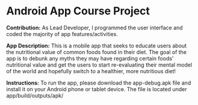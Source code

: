 # Android App Course Project

**Contribution:** As Lead Developer, I programmed the user interface and coded the majority of app features/activities. 

**App Description:** This is a mobile app that seeks to educate users about the nutritional value of common foods found in their diet. The goal of the app is to debunk any myths they may have regarding certain foods’ nutritional value and get the users to start re-evaluating their mental model of the world and hopefully switch to a healthier, more nutritious diet!

**Instructions:** To run the app, please download the app-debug.apk file and install it on your Android phone or tablet device. The file is located under app/build/outputs/apk/ 
